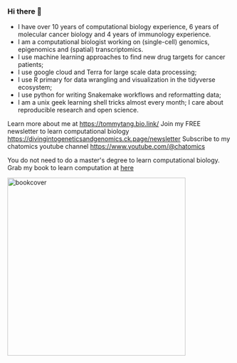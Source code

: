 ### Hi there 👋

* I have over 10 years of computational biology experience, 6 years of molecular cancer biology and 4 years of immunology experience. 
* I am a computational biologist working on (single-cell) genomics, epigenomics and (spatial) transcriptomics. 
* I use machine learning approaches to find new drug targets for cancer patients;
* I use google cloud and Terra for large scale data processing;
* I use R primary for data wrangling and visualization in the tidyverse ecosystem; 
* I use python for writing Snakemake workflows and reformatting data; 
* I am a unix geek learning shell tricks almost every month; I care about reproducible research and open science.

Learn more about me at https://tommytang.bio.link/
Join my FREE newsletter to learn computational biology https://divingintogeneticsandgenomics.ck.page/newsletter
Subscribe to my chatomics youtube channel https://www.youtube.com/@chatomics

You do not need to do a master's degree to learn computational biology. Grab my book to learn computation at [here](
https://divingintogeneticsandgenomics.ck.page/products/cell-line-to-command-line)

<img width="400" alt="bookcover" src="https://user-images.githubusercontent.com/4106146/210075928-81073650-fc04-4f88-bce2-eb3c008c894c.png">
